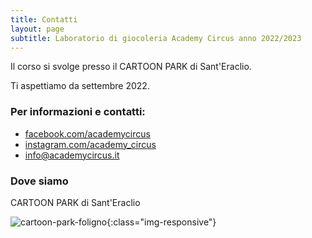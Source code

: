 ```yaml
---
title: Contatti
layout: page
subtitle: Laboratorio di giocoleria Academy Circus anno 2022/2023
---
```


Il corso si svolge presso il CARTOON PARK di Sant'Eraclio.

Ti aspettiamo da settembre 2022.


### Per informazioni e contatti:

- <a href="https://facebook.com/academycircus" target="_blank" >facebook.com/academycircus</a>
- <a href="https://instagram.com/academy_circus" target="_blank" >instagram.com/academy_circus</a>
- info@academycircus.it

### Dove siamo
CARTOON PARK di Sant'Eraclio


![cartoon-park-foligno](/uploads/aerea_2022.jpg){:class="img-responsive"}
